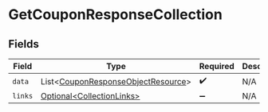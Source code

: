 # GetCouponResponseCollection


## Fields

| Field                                                                                          | Type                                                                                           | Required                                                                                       | Description                                                                                    |
| ---------------------------------------------------------------------------------------------- | ---------------------------------------------------------------------------------------------- | ---------------------------------------------------------------------------------------------- | ---------------------------------------------------------------------------------------------- |
| `data`                                                                                         | List\<[CouponResponseObjectResource](../../models/components/CouponResponseObjectResource.md)> | :heavy_check_mark:                                                                             | N/A                                                                                            |
| `links`                                                                                        | [Optional\<CollectionLinks>](../../models/components/CollectionLinks.md)                       | :heavy_minus_sign:                                                                             | N/A                                                                                            |